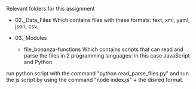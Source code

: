 Relevant folders for this assignment

- 02._Data_Files
Which contains files with these formats: text, xml, yaml, json, csv.

- 03._Modules
  - file_bonanza-functions
Which contains scripts that can read and parse the files in 2 programming languages: in this case JavaScript and Python

run python script with the command "python read_parse_files.py"
and run the js script by using the command "node index.js" + the disired format.
